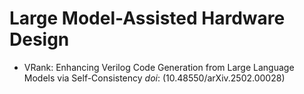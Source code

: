 # Large Model-Assisted Hardware Design
* VRank: Enhancing Verilog Code Generation from Large Language Models via Self-Consistency _doi_: (10.48550/arXiv.2502.00028)
